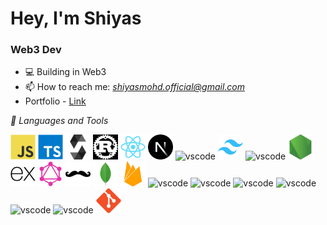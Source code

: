 
# Hey, I'm Shiyas
### Web3 Dev

- 💻 Building in Web3
- 📫 How to reach me: *shiyasmohd.official@gmail.com*
- Portfolio - [Link](https://shiyasmohd.vercel.app/)


*🔨 Languages and Tools*  

<img src="https://raw.githubusercontent.com/devicons/devicon/master/icons/javascript/javascript-original.svg" alt="javascript" width="40" height="40"/>
<img src="https://raw.githubusercontent.com/devicons/devicon/master/icons/typescript/typescript-original.svg" alt="reactjs" width="40" height="40"/>
<img src="https://raw.githubusercontent.com/devicons/devicon/master/icons/solidity/solidity-original.svg" alt="reactjs" width="40" height="40"/>
<img src="https://raw.githubusercontent.com/devicons/devicon/master/icons/rust/rust-plain.svg" alt="reactjs" width="40" height="40" style="filter:invert(1);"/>
<img src="https://raw.githubusercontent.com/devicons/devicon/master/icons/react/react-original.svg" alt="python" width="40" height="40"/>
<img src="https://raw.githubusercontent.com/devicons/devicon/master/icons/nextjs/nextjs-original.svg" alt="python" width="40" height="40"/>
<img src="https://codekeeper-jp1016.vercel.app/assets/icons/css.svg" alt="vscode" width="40" height="40"/>
<img src="https://raw.githubusercontent.com/devicons/devicon/master/icons/tailwindcss/tailwindcss-plain.svg" alt="vscode" width="40" height="40"/>
<img src="https://codekeeper.jp1016.now.sh/assets/icons/sass.svg" alt="vscode" width="40" height="40"/>
<img src="https://raw.githubusercontent.com/devicons/devicon/master/icons/nodejs/nodejs-original.svg" alt="vscode" width="40" height="40"/>
<img src="https://raw.githubusercontent.com/devicons/devicon/master/icons/express/express-original.svg" alt="vscode" width="40" height="40"/>
<img src="https://raw.githubusercontent.com/devicons/devicon/master/icons/graphql/graphql-plain.svg" alt="vscode" width="40" height="40"/>
<img src="https://raw.githubusercontent.com/devicons/devicon/master/icons/handlebars/handlebars-original.svg" alt="vscode" width="40" height="40"/>
<img src="https://raw.githubusercontent.com/devicons/devicon/master/icons/mongodb/mongodb-original.svg" alt="vscode" width="40" height="40"/>
<img src="https://raw.githubusercontent.com/devicons/devicon/master/icons/firebase/firebase-plain.svg" alt="vscode" width="40" height="40"/>
<img src="https://redwoodjs.com/images/3p-logos/supabase.svg" alt="vscode" width="40" height="40"/>
<img src="https://cdn.iconscout.com/icon/free/png-256/ethereum-1-283135.png" alt="vscode" width="40" height="40"/>
<img src="https://cdn.svgporn.com/logos/hardhat-icon.svg" alt="vscode" width="40" height="40"/>
<img src="https://ipfs.filebase.io/ipfs/Qmcb8dRUoibn2nq8KAhvacSbxwgd8yy7rTtSwXCUnDBNzm" alt="vscode" width="40" height="40"/>
<img src="https://cdn.iconscout.com/icon/premium/png-256-thumb/solana-sol-6888828-5645452.png" alt="vscode" width="40" height="40"/>
<img src="https://ipfs.filebase.io/ipfs/QmVu9A1Xw68Uq25C1SXMGWhHBraDMG93GmFJ2KcW9GuYz6" alt="vscode" width="40" height="40"/>
<img src="https://raw.githubusercontent.com/devicons/devicon/master/icons/git/git-original.svg" alt="vscode" width="40" height="40"/>



<!-- 
*📈 My GitHub Stats*
<p align="left"><img alt="shiyasmohd's GitHub Stats" src="https://github-readme-stats.vercel.app/api?username=shiyasmohd&show_icons=true&hide_border=true&count_private=true&theme=tokyonight" /> -->
  


